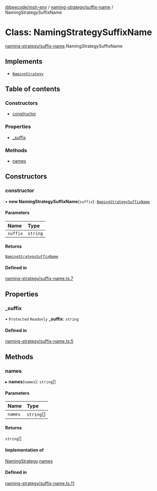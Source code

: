 [@beecode/msh-env](../README.md) / [naming-strategy/suffix-name](../modules/naming_strategy_suffix_name.md) / NamingStrategySuffixName

# Class: NamingStrategySuffixName

[naming-strategy/suffix-name](../modules/naming_strategy_suffix_name.md).NamingStrategySuffixName

## Implements

- [`NamingStrategy`](../interfaces/naming_strategy.NamingStrategy.md)

## Table of contents

### Constructors

- [constructor](naming_strategy_suffix_name.NamingStrategySuffixName.md#constructor)

### Properties

- [\_suffix](naming_strategy_suffix_name.NamingStrategySuffixName.md#_suffix)

### Methods

- [names](naming_strategy_suffix_name.NamingStrategySuffixName.md#names)

## Constructors

### constructor

• **new NamingStrategySuffixName**(`suffix`): [`NamingStrategySuffixName`](naming_strategy_suffix_name.NamingStrategySuffixName.md)

#### Parameters

| Name | Type |
| :------ | :------ |
| `suffix` | `string` |

#### Returns

[`NamingStrategySuffixName`](naming_strategy_suffix_name.NamingStrategySuffixName.md)

#### Defined in

[naming-strategy/suffix-name.ts:7](https://github.com/beecode-rs/msh-env/blob/b90f535/src/naming-strategy/suffix-name.ts#L7)

## Properties

### \_suffix

• `Protected` `Readonly` **\_suffix**: `string`

#### Defined in

[naming-strategy/suffix-name.ts:5](https://github.com/beecode-rs/msh-env/blob/b90f535/src/naming-strategy/suffix-name.ts#L5)

## Methods

### names

▸ **names**(`names`): `string`[]

#### Parameters

| Name | Type |
| :------ | :------ |
| `names` | `string`[] |

#### Returns

`string`[]

#### Implementation of

[NamingStrategy](../interfaces/naming_strategy.NamingStrategy.md).[names](../interfaces/naming_strategy.NamingStrategy.md#names)

#### Defined in

[naming-strategy/suffix-name.ts:11](https://github.com/beecode-rs/msh-env/blob/b90f535/src/naming-strategy/suffix-name.ts#L11)
